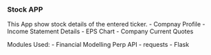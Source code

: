 ### Stock APP

This App show stock details of the entered ticker.
	-	Compnay Profile
	-   	Income Statement Details
	-	EPS Chart
	-	Company Current Quotes
	
Modules Used:
	- Financial Modelling Perp API
	- requests
	- Flask
	
